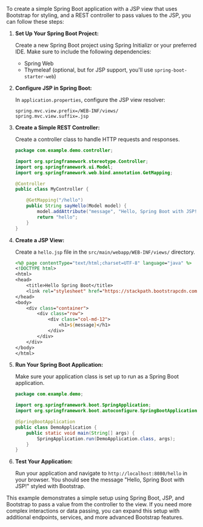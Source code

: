To create a simple Spring Boot application with a JSP view that uses Bootstrap for styling, and a REST controller to pass values to the JSP, you can follow these steps:

1. **Set Up Your Spring Boot Project:**

   Create a new Spring Boot project using Spring Initializr or your preferred IDE. Make sure to include the following dependencies:
   - Spring Web
   - Thymeleaf (optional, but for JSP support, you'll use `spring-boot-starter-web`)

2. **Configure JSP in Spring Boot:**

   In `application.properties`, configure the JSP view resolver:

   ```properties
   spring.mvc.view.prefix=/WEB-INF/views/
   spring.mvc.view.suffix=.jsp
   ```

3. **Create a Simple REST Controller:**

   Create a controller class to handle HTTP requests and responses.

   ```java
   package com.example.demo.controller;

   import org.springframework.stereotype.Controller;
   import org.springframework.ui.Model;
   import org.springframework.web.bind.annotation.GetMapping;

   @Controller
   public class MyController {

       @GetMapping("/hello")
       public String sayHello(Model model) {
           model.addAttribute("message", "Hello, Spring Boot with JSP!");
           return "hello";
       }
   }
   ```

4. **Create a JSP View:**

   Create a `hello.jsp` file in the `src/main/webapp/WEB-INF/views/` directory.

   ```jsp
   <%@ page contentType="text/html;charset=UTF-8" language="java" %>
   <!DOCTYPE html>
   <html>
   <head>
       <title>Hello Spring Boot</title>
       <link rel="stylesheet" href="https://stackpath.bootstrapcdn.com/bootstrap/4.5.2/css/bootstrap.min.css">
   </head>
   <body>
       <div class="container">
           <div class="row">
               <div class="col-md-12">
                   <h1>${message}</h1>
               </div>
           </div>
       </div>
   </body>
   </html>
   ```

5. **Run Your Spring Boot Application:**

   Make sure your application class is set up to run as a Spring Boot application.

   ```java
   package com.example.demo;

   import org.springframework.boot.SpringApplication;
   import org.springframework.boot.autoconfigure.SpringBootApplication;

   @SpringBootApplication
   public class DemoApplication {
       public static void main(String[] args) {
           SpringApplication.run(DemoApplication.class, args);
       }
   }
   ```

6. **Test Your Application:**

   Run your application and navigate to `http://localhost:8080/hello` in your browser. You should see the message "Hello, Spring Boot with JSP!" styled with Bootstrap.

This example demonstrates a simple setup using Spring Boot, JSP, and Bootstrap to pass a value from the controller to the view. If you need more complex interactions or data passing, you can expand this setup with additional endpoints, services, and more advanced Bootstrap features.
